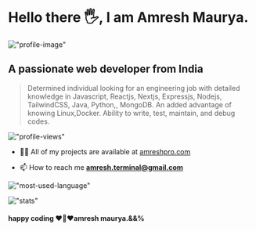 
#   Hello there 🖐, I am Amresh Maurya.

!["profile-image"](https://media.licdn.com/dms/image/D4D16AQHd4KDtlTvC6g/profile-displaybackgroundimage-shrink_350_1400/0/1682358053805?e=1700092800&v=beta&t=I606q1aOPBnJSGP5wsZv912QHbxhE9__nIcGjuxBtrk)


##  A passionate web developer from India
> Determined individual looking for an engineering job with detailed knowledge in Javascript, Reactjs, Nextjs, Expressjs, Nodejs, TailwindCSS, Java, Python,, MongoDB. An added advantage of knowing Linux,Docker. Ability to write, test, maintain, and debug codes.



!["profile-views"](https://komarev.com/ghpvc/?username=amreshpro&label=Profile%20views&color=0e75b6&style=flat)

- 👨‍💻 All of my projects are available at [amreshpro.com](https://amreshpro.com)

- 📫 How to reach me **amresh.terminal@gmail.com**
 

!["most-used-language"](https://github-readme-stats.vercel.app/api/top-langs?username=amreshpro&theme=dark&show_icons=true&locale=en&layout=compact)

!["stats"](https://github-readme-stats.vercel.app/api?username=amreshpro&theme=dark&show_icons=true&locale=en)



####  happy coding ♥️🎯❤️amresh maurya.&&%


